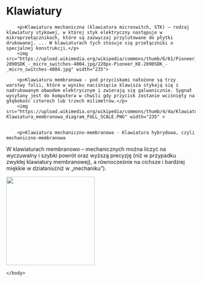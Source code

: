 # <!DOCTYPE HTML>
<html>
    <head>
        <title>Spin-off z "Wyzwanie: Doskonała wycieczka w obrazkach"</title>
        <meta charset="utf-8">
    </head>
    <body>
        <h1>Klawiatury</h1>
        
        <p>Klawiatura mechaniczna (klawiatura microswitch, STK) – rodzaj klawiatury stykowej, w której styk elektryczny następuje w mikroprzełącznikach, które są zazwyczaj przylutowane do płytki drukowanej. ... W klawiaturach tych stosuje się przełączniki o specjalnej konstrukcji.</p>
        <img src="https://upload.wikimedia.org/wikipedia/commons/thumb/6/61/Pioneer_KE-2090SDK_-_micro_switches-4004.jpg/220px-Pioneer_KE-2090SDK_-_micro_switches-4004.jpg" width="235">
        
        <p>Klawiatura membranowa - pod przyciskami nałożone są trzy warstwy folii, które w wyniku naciśnięcia klawisza stykają się z nadrukowanym obwodem elektrycznym i zwierają się galwanicznie. Sygnał wysyłany jest do komputera w chwili gdy przycisk zostanie wciśnięty na głębokość czterech lub trzech milimetrów.</p>
        <img src="https://upload.wikimedia.org/wikipedia/commons/thumb/4/4a/Klawiatura_membranowa_diagram_FULL_SCALE.PNG/750px-Klawiatura_membranowa_diagram_FULL_SCALE.PNG" width="235" >
        
        
        <p>Klawiatura mechaniczno-membranowa - Klawiatura hybrydowa, czyli mechaniczno-membranowa
W klawiaturach membranowo – mechanicznych można liczyć na wyczuwalny i szybki powrót oraz wyższą precyzję (niż w przypadku zwykłej klawiatury membranowej), a równocześnie na cichsze i bardziej miękkie w działaniu(niż w „mechaniku”).</p>
        <img src="https://upload.wikimedia.org/wikipedia/commons/thumb/4/41/Chicony_Wireless_Keyboard_KBR0108.jpg/220px-Chicony_Wireless_Keyboard_KBR0108.jpg" width="235">
        
    </body>
</html>
